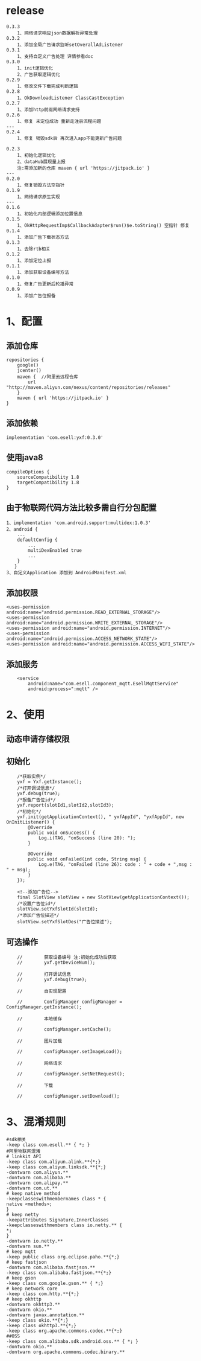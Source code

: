 # release
    0.3.3
        1、网络请求响应json数据解析异常处理
    0.3.2
        1、添加全局广告请求监听setOverallAdListener
    0.3.1
        1、支持自定义广告处理 详情参看doc
    0.3.0
        1、init逻辑优化 
        2、广告获取逻辑优化
    0.2.9
        1、修改文件下载完成判断逻辑 
    0.2.8
        1、OkDownloadListener ClassCastException 
    0.2.7
        1、添加http前缀网络请求支持
    0.2.6
        1、修复 未定位成功 重新走注册流程问题
    ---
    0.2.4
        1、修复 销毁sdk后 再次进入app不能更新广告问题
        
    0.2.3
        1、初始化逻辑优化
        2、dataHub展现量上报
        注:需添加新的仓库 maven { url 'https://jitpack.io' }
    ---
    0.2.0
        1、修复销毁方法空指针
    0.1.9
        1、网络请求原生实现
    ---
    0.1.6
        1、初始化内部逻辑添加位置信息
    0.1.5
        1、OkHttpRequestImp$CallbackAdapter$run()$e.toString() 空指针 修复
    0.1.4
        1、添加广告下载状态方法
    0.1.3 
        1、去除rtb相关
    0.1.2 
        1、添加定位上报
    0.1.1 
        1、添加获取设备编号方法
    0.1.0 
        1、修复广告更新后轮播异常
    0.0.9 
        1、添加广告位报备

# 1、配置
## 添加仓库 
    repositories {
        google()
        jcenter()
        maven {  //阿里云远程仓库
            url "http://maven.aliyun.com/nexus/content/repositories/releases"
        }
        maven { url 'https://jitpack.io' }
    }
## 添加依赖 
    implementation 'com.esell:yxf:0.3.0'
## 使用java8
    compileOptions {
        sourceCompatibility 1.8
        targetCompatibility 1.8
    }
## 由于物联网代码方法比较多需自行分包配置
    1、implementation 'com.android.support:multidex:1.0.3'
    2、android {
        ...
        defaultConfig {
            ...
            multiDexEnabled true
            ...
        }
       }
    3、自定义Application 添加到 AndroidManifest.xml


## 添加权限
    <uses-permission android:name="android.permission.READ_EXTERNAL_STORAGE"/>
    <uses-permission android:name="android.permission.WRITE_EXTERNAL_STORAGE"/>
    <uses-permission android:name="android.permission.INTERNET"/>
    <uses-permission android:name="android.permission.ACCESS_NETWORK_STATE"/>
    <uses-permission android:name="android.permission.ACCESS_WIFI_STATE"/>

    
## 添加服务
        <service
            android:name="com.esell.component_mqtt.EsellMqttService"
            android:process=":mqtt" />
# 2、使用
## 动态申请存储权限
## 初始化   
        /*获取实例*/
        yxf = Yxf.getInstance();
        /*打开调试信息*/
        yxf.debug(true);
        /*报备广告位id*/
        yxf.report(slotId1,slotId2,slotId3);
        /*初始化*/
        yxf.init(getApplicationContext(), " yxfAppId", "yxfAppId", new OnInitListener() {
            @Override
            public void onSuccess() {
                Log.i(TAG, "onSuccess (line 20): ");
            }

            @Override
            public void onFailed(int code, String msg) {
                Log.e(TAG, "onFailed (line 26): code : " + code + ",msg : " + msg);
            }
        });
        
        <!--添加广告位-->
        final SlotView slotView = new SlotView(getApplicationContext());
        /*设置广告位id*/
        slotView.setYxfSlotId(slotId);
        /*添加广告位描述*/
        slotView.setYxfSlotDes("广告位描述");
        
## 可选操作

        //        获取设备编号 注:初始化成功后获取
        //        yxf.getDeviceNum();
  
        //        打开调试信息
        //        yxf.debug(true);

        //        自实现配置

        //        ConfigManager configManager = ConfigManager.getInstance();

        //        本地缓存

        //        configManager.setCache();

        //        图片加载

        //        configManager.setImageLoad();

        //        网络请求

        //        configManager.setNetRequest();

        //        下载

        //        configManager.setDownload();               
        
# 3、混淆规则
 
    #sdk相关
    -keep class com.esell.** { *; }
    #阿里物联网混淆
    # linkkit API
    -keep class com.aliyun.alink.**{*;}
    -keep class com.aliyun.linksdk.**{*;}
    -dontwarn com.aliyun.**
    -dontwarn com.alibaba.**
    -dontwarn com.alipay.**
    -dontwarn com.ut.**
    # keep native method
    -keepclasseswithmembernames class * {
    native <methods>;
    }
    # keep netty
    -keepattributes Signature,InnerClasses
    -keepclasseswithmembers class io.netty.** {
    *;
    }
    -dontwarn io.netty.**
    -dontwarn sun.**
    # keep mqtt
    -keep public class org.eclipse.paho.**{*;}
    # keep fastjson
    -dontwarn com.alibaba.fastjson.**
    -keep class com.alibaba.fastjson.**{*;}
    # keep gson
    -keep class com.google.gson.** { *;}
    # keep network core
    -keep class com.http.**{*;}
    # keep okhttp
    -dontwarn okhttp3.**
    -dontwarn okio.**
    -dontwarn javax.annotation.**
    -keep class okio.**{*;}
    -keep class okhttp3.**{*;}
    -keep class org.apache.commons.codec.**{*;}
    ##OSS
    -keep class com.alibaba.sdk.android.oss.** { *; }
    -dontwarn okio.**
    -dontwarn org.apache.commons.codec.binary.**
              

        
